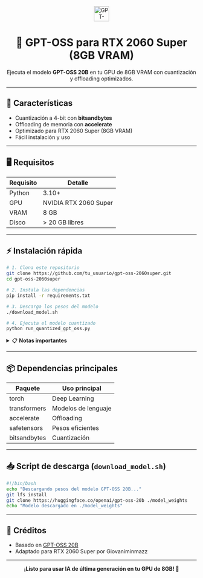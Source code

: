 <div align="center">
    <img src="https://img.shields.io/badge/GPT--OSS-20B-blueviolet?style=for-the-badge&logo=nvidia" alt="GPT-OSS 20B" height="40" />
    <h1>🤖 GPT-OSS para RTX 2060 Super (8GB VRAM)</h1>
    <p>Ejecuta el modelo <b>GPT-OSS 20B</b> en tu GPU de 8GB VRAM con cuantización y offloading optimizados.</p>
</div>

---

## 🚀 Características

- Cuantización a 4-bit con <b>bitsandbytes</b>
- Offloading de memoria con <b>accelerate</b>
- Optimizado para RTX 2060 Super (8GB VRAM)
- Fácil instalación y uso

---

## 🖥️ Requisitos

| Requisito      | Detalle                 |
| -------------- | ----------------------- |
| Python         | 3.10+                   |
| GPU            | NVIDIA RTX 2060 Super   |
| VRAM           | 8 GB                    |
| Disco          | > 20 GB libres          |

---

## ⚡ Instalación rápida

```bash
# 1. Clona este repositorio
git clone https://github.com/tu_usuario/gpt-oss-2060super.git
cd gpt-oss-2060super

# 2. Instala las dependencias
pip install -r requirements.txt

# 3. Descarga los pesos del modelo
./download_model.sh

# 4. Ejecuta el modelo cuantizado
python run_quantized_gpt_oss.py
```

<details>
<summary>📋 <b>Notas importantes</b></summary>

- Se usa <b>bitsandbytes</b> para cuantización a 4-bit y <b>accelerate</b> para offload de memoria.
- Cierra otros procesos que consuman GPU para liberar memoria.

</details>

---

## 📦 Dependencias principales

| Paquete        | Uso principal         |
| -------------  | -------------------- |
| torch          | Deep Learning        |
| transformers   | Modelos de lenguaje  |
| accelerate     | Offloading           |
| safetensors    | Pesos eficientes     |
| bitsandbytes   | Cuantización         |

---

## 📥 Script de descarga (`download_model.sh`)

```bash
#!/bin/bash
echo "Descargando pesos del modelo GPT-OSS 20B..."
git lfs install
git clone https://huggingface.co/openai/gpt-oss-20b ./model_weights
echo "Modelo descargado en ./model_weights"
```

---

## 🤝 Créditos

- Basado en [GPT-OSS 20B](https://huggingface.co/openai/gpt-oss-20b)
- Adaptado para RTX 2060 Super por Giovaniminmazz

---

<div align="center">
    <b>¡Listo para usar IA de última generación en tu GPU de 8GB! 🚀</b>
</div>